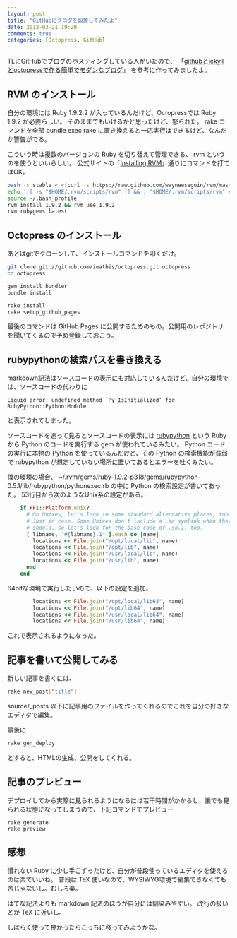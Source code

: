 ```yaml
---
layout: post
title: "GitHubにブログを設置してみたよ"
date: 2012-03-21 19:29
comments: true
categories: [Octopress, GitHub]
---
```


TLにGitHubでブログのホスティングしている人がいたので、
「[githubとjekyllとoctopressで作る簡単でモダンなブログ](http://mattn.kaoriya.net/software/lang/ruby/20111017205717.htm)」
を参考に作ってみましたよ。

<!-- more -->

## RVM のインストール

自分の環境には Ruby 1.9.2.2 が入っているんだけど、Ocropressでは Ruby 1.9.2 が必要らしい。
そのままでもいけるかと思ったけど、怒られた。
rake コマンドを全部 bundle exec rake に置き換えると一応実行はできるけど、なんだか警告がでる。

こういう時は複数のバージョンの Ruby を切り替えて管理できる、 rvm というのを使うといいらしい。
公式サイトの「[Installing RVM](http://octopress.org/docs/setup/rvm/)」通りにコマンドを打てばOK。

``` bash
bash -s stable < <(curl -s https://raw.github.com/wayneeseguin/rvm/master/binscripts/rvm-installer)
echo '[[ -s "$HOME/.rvm/scripts/rvm" ]] && . "$HOME/.rvm/scripts/rvm" # Load RVM function' >> ~/.bash_profile
source ~/.bash_profile
rvm install 1.9.2 && rvm use 1.9.2
rvm rubygems latest
```


## Octopress のインストール

あとはgitでクローンして、インストールコマンドを叩くだけ。

``` bash
git clone git://github.com/imathis/octopress.git octopress
cd octopress

gem install bundler
bundle install

rake install
rake setup_github_pages
```

最後のコマンドは GitHub Pages に公開するためのもの。公開用のレポジトリを聞いてくるので予め登録しておこう。


## rubypythonの検索パスを書き換える
markdown記法はソースコードの表示にも対応しているんだけど、自分の環境では、ソースコードの代わりに

    Liquid error: undefined method `Py_IsInitialized’ for RubyPython::Python:Module

と表示されてしまった。

ソースコードを追って見るとソースコードの表示には [rubypython](http://rubypython.rubyforge.org/) という
Ruby から Python のコードを実行する gem が使われているみたい。
Python コードの実行に本物の Python を使っているんだけど、その Python の検索機能が貧弱で rubypython が想定していない場所に置いてあるとエラーを吐くみたい。

僕の環境の場合、 ~/.rvm/gems/ruby-1.9.2-p318/gems/rubypython-0.5.1/lib/rubypython/pythonexec.rb の中に Python の検索設定が書いてあった。
53行目から次のようなUnix系の設定がある。

``` ruby
    if FFI::Platform.unix?
      # On Unixes, let's look in some standard alternative places, too.
      # Just in case. Some Unixes don't include a .so symlink when they
      # should, so let's look for the base case of .so.1, too.
      [ libname, "#{libname}.1" ].each do |name|
        locations << File.join("/opt/local/lib", name)
        locations << File.join("/opt/lib", name)
        locations << File.join("/usr/local/lib", name)
        locations << File.join("/usr/lib", name)
      end
    end
```

64bitな環境で実行したいので、以下の設定を追加。

``` ruby
        locations << File.join("/opt/local/lib64", name)
        locations << File.join("/opt/lib64", name)
        locations << File.join("/usr/local/lib64", name)
        locations << File.join("/usr/lib64", name)
```

これで表示されるようになった。



## 記事を書いて公開してみる

新しい記事を書くには、

``` bash
rake new_post["title"]
```

source/_posts 以下に記事用のファイルを作ってくれるのでこれを自分の好きなエディタで編集。

最後に

``` bash
rake gen_deploy
```

とすると、HTMLの生成、公開をしてくれる。

## 記事のプレビュー
デプロイしてから実際に見られるようになるには若干時間がかかるし、誰でも見られる状態になってしまうので、下記コマンドでプレビュー

```
rake generate
rake preview
```


## 感想
慣れない Ruby に少し手こずったけど、自分が普段使っているエディタを使えるのは楽でいいね。
普段は TeX 使いなので、WYSIWYG環境で編集できなくても苦じゃないし。むしろ楽。

はてな記法よりも markdown 記法のほうが自分には馴染みやすい。
改行の扱いとか TeX に近いし。

しばらく使って良かったらこっちに移ってみようかな。
